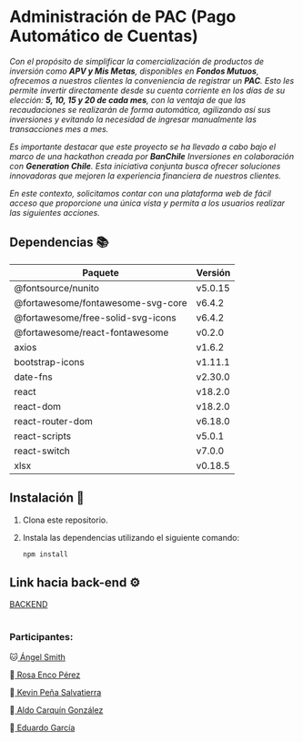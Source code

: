 # Administración de PAC (Pago Automático de Cuentas)

*Con el propósito de simplificar la comercialización de productos de inversión como **APV y Mis Metas**, disponibles en **Fondos Mutuos**, ofrecemos a nuestros clientes la conveniencia de registrar un **PAC**. Esto les permite invertir directamente desde su cuenta corriente en los días de su elección: **5, 10, 15 y 20 de cada mes**, con la ventaja de que las recaudaciones se realizarán de forma automática, agilizando así sus inversiones y evitando la necesidad de ingresar manualmente las transacciones mes a mes.*

*Es importante destacar que este proyecto se ha llevado a cabo bajo el marco de una hackathon creada por **BanChile** Inversiones en colaboración con **Generation Chile**. Esta iniciativa conjunta busca ofrecer soluciones innovadoras que mejoren la experiencia financiera de nuestros clientes.*

*En este contexto, solicitamos contar con una plataforma web de fácil acceso que proporcione una única vista y permita a los usuarios realizar las siguientes acciones.*






## Dependencias 📚

| Paquete                                | Versión   |
| -------------------------------------- | --------- |
| @fontsource/nunito                     | v5.0.15   |
| @fortawesome/fontawesome-svg-core      | v6.4.2    |
| @fortawesome/free-solid-svg-icons      | v6.4.2    |
| @fortawesome/react-fontawesome         | v0.2.0    |
| axios                                  | v1.6.2    |
| bootstrap-icons                        | v1.11.1   |
| date-fns                               | v2.30.0   |
| react                                  | v18.2.0   |
| react-dom                              | v18.2.0   |
| react-router-dom                       | v6.18.0   |
| react-scripts                          | v5.0.1    |
| react-switch                           | v7.0.0    |
| xlsx                                   | v0.18.5   |

## Instalación 🔧

1. Clona este repositorio.
2. Instala las dependencias utilizando el siguiente comando:

   ```bash
   npm install
## Link hacia back-end ⚙️
  <p><a href="https://github.com/Nosst-bot/banchile-challenge">BACKEND</a></p>

  
# <h3> Participantes:</h3>
<p>🐱<a href="https://github.com/vngerus" > Ángel Smith</a></p>
<p>🐴<a href="https://github.com/Rosa-Enco-Perez"> Rosa Enco Pérez</a></p>
<p>🐹<a href="https://github.com/Nosst-bot"> Kevin Peña Salvatierra</a></p>
<p>🐻<a href="https://github.com/AldoCarquin"> Aldo Carquín González</a></p>
<p>🦝<a href="https://github.com/SrMule"> Eduardo García</a></p>
